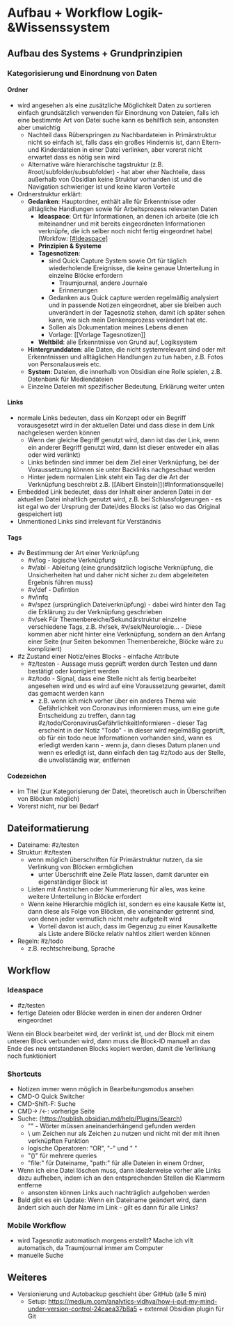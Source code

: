 
# Aufbau + Workflow Logik-&Wissenssystem

## Aufbau des Systems + Grundprinzipien

### Kategorisierung und Einordnung von Daten
#### Ordner
-   wird angesehen als eine zusätzliche Möglichkeit Daten zu sortieren einfach grundsätzlich verwenden für Einordnung von Dateien, falls ich eine bestimmte Art von Datei suche kann es behilflich sein, ansonsten aber unwichtig
	-   Nachteil dass Rüberspringen zu Nachbardateien in Primärstruktur nicht so einfach ist, falls dass ein großes Hindernis ist, dann Eltern- und Kinderdateien in einer Datei verlinken, aber vorerst nicht erwartet dass es nötig sein wird
	-   Alternative wäre hierarchische tagstruktur (z.B. \#root/subfolder/subsubfolder) - hat aber eher Nachteile, dass  außerhalb von Obsidian keine Struktur vorhanden ist und die Navigation schwieriger ist und keine klaren Vorteile
-   Ordnerstruktur erklärt:
	-   **Gedanken**: Hauptordner, enthält alle für Erkenntnisse oder alltägliche Handlungen sowie für Arbeitsprozess relevanten Daten
		-   **Ideaspace**: Ort für Informationen, an denen ich arbeite (die ich miteinandner und mit bereits eingeordneten Informationen verknüpfe, die ich selber noch nicht fertig eingeordnet habe)(Workfow: [[#Ideaspace]]( #v/def)
		-   **Prinzipien & Systeme**
		-   **Tagesnotizen**:
			-   sind Quick Capture System sowie Ort für täglich wiederholende Ereignisse, die keine genaue Unterteilung in einzelne Blöcke erfordern
				- Traumjournal, andere Journale
				- Erinnerungen
			- Gedanken aus Quick capture werden regelmäßig analysiert und in passende Notizen eingeordnet, aber sie bleiben auch unverändert in der Tagesnotiz stehen, damit ich später sehen kann, wie sich mein Denkensprozess verändert hat etc.
			- Sollen als Dokumentation meines Lebens dienen
			- Vorlage: [[Vorlage Tagesnotizen]]
		- **Weltbild**: alle Erkenntnisse von Grund auf, Logiksystem
	-   **Hintergrunddaten**: alle Daten, die nicht systemrelevant sind oder mit Erkenntnissen und alltäglichen Handlungen zu tun haben, z.B. Fotos von Personalausweis etc.
	-   **System**: Dateien, die innerhalb von Obsidian eine Rolle spielen, z.B. Datenbank für Mediendateien
	-   Einzelne Dateien mit spezifischer Bedeutung, Erklärung weiter unten

#### Links
-   normale Links bedeuten, dass ein Konzept oder ein Begriff vorausgesetzt wird in der aktuellen Datei und dass diese in dem Link nachgelesen werden können
	-   Wenn der gleiche Begriff genutzt wird, dann ist das der Link, wenn ein anderer Begriff genutzt wird, dann ist dieser entweder ein alias oder wird verlinkt)
	-   Links befinden sind immer bei dem Ziel einer Verknüpfung, bei der Voraussetzung können sie unter Backlinks nachgeschaut werden
	-   Hinter jedem normalen Link steht ein Tag der die Art der Verknüpfung beschreibt z.B. \[\[Albert Einstein\]\](\#Informationsquelle)
-   Embedded Link bedeutet, dass der Inhalt einer anderen Datei in der aktuellen Datei inhaltlich genutzt wird, z.B. bei Schlussfolgerungen - es ist egal wo der Ursprung der Datei/des Blocks ist (also wo das Original gespeichert ist)
-   Unmentioned Links sind irrelevant für Verständnis

#### Tags
-   \#v Bestimmung der Art einer Verknüpfung
	-   \#v/log - logische Verknüpfung
	-   \#v/abl - Ableitung (eine grundsätzlich logische Verknüpfung, die Unsicherheiten hat und daher nicht sicher zu dem abgeleiteten Ergebnis führen muss)
	-   \#v/def - Defintion
	-   \#v/infq
	-   \#v/spez (ursprünglich Dateiverknüpfung) - dabei wird hinter den Tag die Erklärung zu der Verknüpfung geschrieben
	-   \#v/sek Für Themenbereiche/Sekundärstruktur einzelne verschiedene Tags, z.B. \#v/sek, \#v/sek/Neurologie… - Diese kommen aber nicht hinter eine Verknüpfung, sondern an den Anfang einer Seite (nur Seiten bekommen Themenbereiche, Blöcke wäre zu kompliziert)
-   \#z Zustand einer Notiz/eines Blocks - einfache Attribute
	-   \#z/testen - Aussage muss geprüft werden durch Testen und dann bestätigt oder korrigiert werden
	-   \#z/todo - Signal, dass eine Stelle nicht als fertig bearbeitet angesehen wird und es wird auf eine Voraussetzung gewartet, damit das gemacht werden kann
		-   z.B. wenn ich mich vorher über ein anderes Thema wie Gefährlichkeit von Coronavirus informieren muss, um eine gute Entscheidung zu treffen, dann tag \#z/todo/CoronavirusGefährlichkeitInformieren - dieser Tag erscheint in der Notiz "Todo" - in dieser wird regelmäßig geprüft, ob für ein todo neue Informationen vorhanden sind, wann es erledigt werden kann - wenn ja, dann dieses Datum planen und wenn es erledigt ist, dann einfach den tag \#z/todo aus der Stelle, die unvollständig war, entfernen

#### Codezeichen
-    im Titel (zur Kategorisierung der Datei, theoretisch auch in Überschriften von Blöcken möglich)
-   Vorerst nicht, nur bei Bedarf

## Dateiformatierung
- Dateiname: #z/testen
- Struktur: #z/testen
	- wenn möglich überschriften für Primärstruktur nutzen, da sie Verlinkung von Blöcken ermöglichen
		- unter Überschrift eine Zeile Platz lassen, damit darunter ein eigenständiger Block ist
	-	Listen mit Anstrichen oder Nummerierung für alles, was keine weitere Unterteilung in Blöcke erfordert 
	-  Wenn keine Hierarchie möglich ist, sondern es eine kausale Kette ist, dann diese als Folge von Blöcken, die voneinander getrennt sind, von denen jeder vermutlich nicht mehr aufgeteilt wird
		-  Vorteil davon ist auch, dass im Gegenzug zu einer Kausalkette als Liste andere Blöcke relativ nahtlos zitiert werden können
- Regeln: #z/todo
	- z.B. rechtschreibung, Sprache

## Workflow
### Ideaspace
- #z/testen
- fertige Dateien oder Blöcke werden in einen der anderen Ordner eingeordnet


Wenn ein Block bearbeitet wird, der verlinkt ist, und der Block mit einem unteren Block verbunden wird, dann muss die Block-ID manuell an das Ende des neu entstandenen Blocks kopiert werden, damit die Verlinkung noch funktioniert

### Shortcuts
-   Notizen immer wenn möglich in Bearbeitungsmodus ansehen
-   CMD-O Quick Switcher
-   CMD-Shift-F: Suche
-   CMD-> /<-: vorherige Seite
-   Suche: (https://publish.obsidian.md/help/Plugins/Search)
	-   "" - Wörter müssen aneinanderhängend gefunden werden
	-   \ um Zeichen nur als Zeichen zu nutzen und nicht mit der mit ihnen verknüpften Funktion
	-   logische Operatoren: "OR", "-" und " "
	-   "()" für mehrere queries
	-   "file:" für Dateiname, "path:" für alle Dateien in einem Ordner, 
-   Wenn ich eine Datei löschen muss, dann idealerweise vorher alle Links dazu aufheben, indem ich an den entsprechenden Stellen die Klammern entferne
	-   ansonsten können Links auch nachträglich aufgehoben werden
-   Bald gibt es ein Update: Wenn ein Dateiname geändert wird, dann ändert sich auch der Name im Link - gilt es dann für alle Links?

### Mobile Workflow
- wird Tagesnotiz automatisch morgens erstellt? Mache ich vllt automatisch, da Traumjournal immer am Computer
- manuelle Suche

## Weiteres
- Versionierung und Autobackup geschieht über GitHub (alle 5 min)
	- Setup: https://medium.com/analytics-vidhya/how-i-put-my-mind-under-version-control-24caea37b8a5 + external Obsidian plugin für Git

